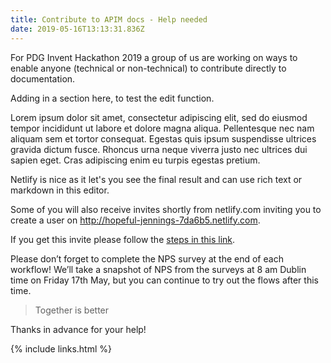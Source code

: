 ```yaml
---
title: Contribute to APIM docs - Help needed
date: 2019-05-16T13:13:31.836Z
---
```

For PDG Invent Hackathon 2019 a group of us are working on ways to enable anyone (technical or non-technical) to contribute directly to documentation.

Adding in a section here, to test the edit function.

Lorem ipsum dolor sit amet, consectetur adipiscing elit, sed do eiusmod tempor incididunt ut labore et dolore magna aliqua. Pellentesque nec nam aliquam sem et tortor consequat. Egestas quis ipsum suspendisse ultrices gravida dictum fusce. Rhoncus urna neque viverra justo nec ultrices dui sapien eget. Cras adipiscing enim eu turpis egestas pretium. 

Netlify is nice as it let's you see the final result and can use rich text or markdown in this editor.

Some of you will also receive invites shortly from netlify.com inviting you to create a user on http://hopeful-jennings-7da6b5.netlify.com. 

If you get this invite please follow the [steps in this link](<https://techweb.axway.com/confluence/display/RDAPI/Docs4all+Hackathon+2019+user+testing#Docs4allHackathon2019usertesting-Option2-TesttheNetlifyCMSworkflow(Inviteonly) .>).

Please don’t forget to complete the NPS survey at the end of each workflow! We’ll take a snapshot of NPS from the surveys at 8 am Dublin time on Friday 17th May, but you can continue to try out the flows after this time.

> Together is better

Thanks in advance for your help!

{% include links.html %}
